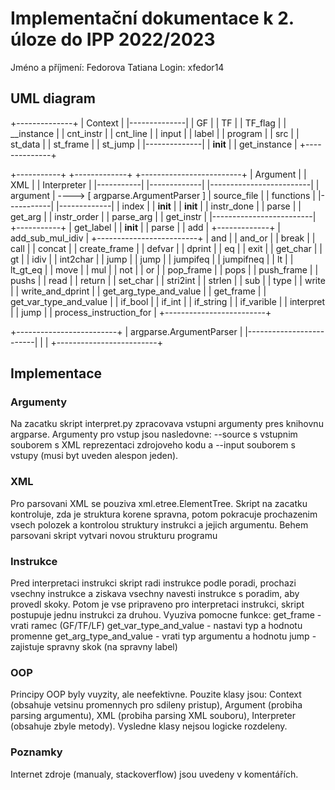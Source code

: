# Implementační dokumentace k 2. úloze do IPP 2022/2023
Jméno a příjmení: Fedorova Tatiana
Login: xfedor14

## UML diagram



+--------------+
|   Context    |
|--------------|
| GF           |
| TF           |
| TF_flag      |
| __instance   |
| cnt_instr    |
| cnt_line     |
| input        |
| label        |
| program      |
| src          |
| st_data      |
| st_frame     |
| st_jump      |
|--------------|
| __init__     |
| get_instance |
+--------------+
                                                                                                         
                                                                                                         
                                                                                                         
                                                                                                         
+-----------+                                           +-------------+       +-------------------------+
|  Argument |                                           |     XML     |       |       Interpreter       |
|-----------|                                           |-------------|       |-------------------------|
| argument  |  ---->  [ argparse.ArgumentParser ]       | source_file |       | functions               |
|-----------|                                           |-------------|       | index                   |
| __init__  |                                           | __init__    |       | instr_done              |
| parse     |                                           | get_arg     |       | instr_order             |
| parse_arg |                                           | get_instr   |       |-------------------------|
+-----------+                                           | get_label   |       | __init__                |
                                                        | parse       |       |  add                    |
                                                        +-------------+       |  add_sub_mul_idiv       |
                                                                              +-------------------------+
                                                                              |  and                    |
                                                                              |  and_or                 |
                                                                              |  break                  |
                                                                              |  call                   |
                                                                              |  concat                 |
                                                                              |  create_frame           |
                                                                              |  defvar                 |
                                                                              |  dprint                 |
                                                                              |  eq                     |
                                                                              |  exit                   |
                                                                              |  get_char               |
                                                                              |  gt                     |
                                                                              |  idiv                   |
                                                                              |  int2char               |
                                                                              |  jump                   |
                                                                              |  jump                   |
                                                                              |  jumpifeq               |
                                                                              |  jumpifneq              |
                                                                              |  lt                     |
                                                                              |  lt_gt_eq               |
                                                                              |  move                   |
                                                                              |  mul                    |
                                                                              |  not                    |
                                                                              |  or                     |
                                                                              |  pop_frame              |
                                                                              |  pops                   |
                                                                              |  push_frame             |
                                                                              |  pushs                  |
                                                                              |  read                   |
                                                                              |  return                 |
                                                                              |  set_char               |
                                                                              |  stri2int               |
                                                                              |  strlen                 |
                                                                              |  sub                    |
                                                                              |  type                   |
                                                                              |  write                  |
                                                                              |  write_and_dprint       |
                                                                              | get_arg_type_and_value  |
                                                                              | get_frame               |
                                                                              | get_var_type_and_value  |
                                                                              | if_bool                 |
                                                                              | if_int                  |
                                                                              | if_string               |
                                                                              | if_varible              |
                                                                              | interpret               |
                                                                              | jump                    |
                                                                              | process_instruction_for |
                                                                              +-------------------------+
                           
                           
                           
                           
+-------------------------+
| argparse.ArgumentParser |
|-------------------------|
|                         |
+-------------------------+


      
## Implementace

### Argumenty
Na zacatku skript interpret.py zpracovava vstupni argumenty pres knihovnu argparse. Argumenty pro vstup jsou nasledovne: --source s vstupnim souborem s XML reprezentaci zdrojoveho kodu a --input
souborem s vstupy (musi byt uveden alespon jeden).

### XML
Pro parsovani XML se pouziva xml.etree.ElementTree. Skript na zacatku kontroluje, zda je struktura korene spravna, potom pokracuje prochazenim vsech polozek a kontrolou struktury instrukci a jejich argumentu. Behem parsovani skript vytvari novou strukturu programu

### Instrukce 
Pred interpretaci instrukci skript radi instrukce podle poradi, prochazi vsechny instrukce a ziskava vsechny navesti instrukce s poradim, aby provedl skoky. Potom je vse pripraveno pro interpretaci instrukci, skript postupuje jednu instrukci za druhou. Vyuziva pomocne funkce:
get_frame - vrati ramec (GF/TF/LF)
get_var_type_and_value - nastavi typ a hodnotu promenne
get_arg_type_and_value - vrati typ argumentu a hodnotu
jump - zajistuje spravny skok (na spravny label)

### OOP
Principy OOP byly vuyzity, ale neefektivne. Pouzite klasy jsou: Context (obsahuje vetsinu promennych pro sdileny pristup), Argument (probiha parsing argumentu), XML (probiha parsing XML souboru), Interpreter (obsahuje zbyle metody). Vysledne klasy nejsou logicke rozdeleny.

### Poznamky
Internet zdroje (manualy, stackoverflow) jsou uvedeny v komentářích.
